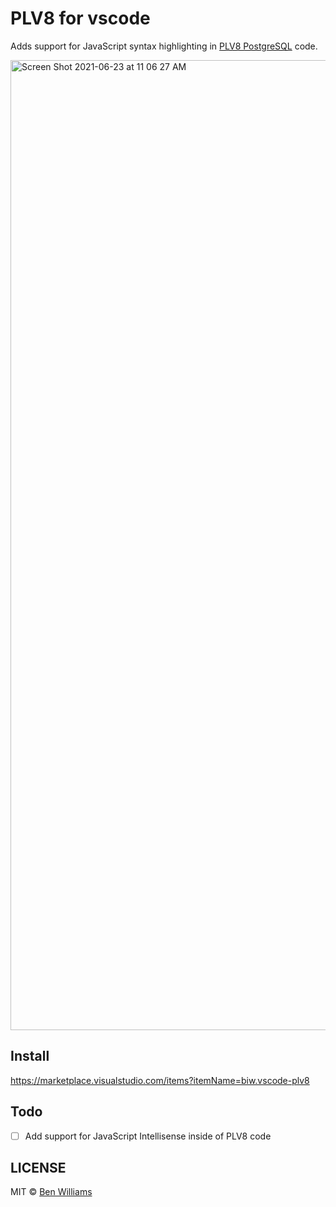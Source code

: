 # PLV8 for vscode

Adds support for JavaScript syntax highlighting in [PLV8 PostgreSQL](https://github.com/plv8/plv8) code.

<img width="1552" alt="Screen Shot 2021-06-23 at 11 06 27 AM" src="https://user-images.githubusercontent.com/6139501/123146730-12371900-d413-11eb-8c38-a6fac9a9f2f9.png">

## Install

https://marketplace.visualstudio.com/items?itemName=biw.vscode-plv8

## Todo

- [ ] Add support for JavaScript Intellisense inside of PLV8 code

## LICENSE

MIT © [Ben Williams](https://biwills.com/)
